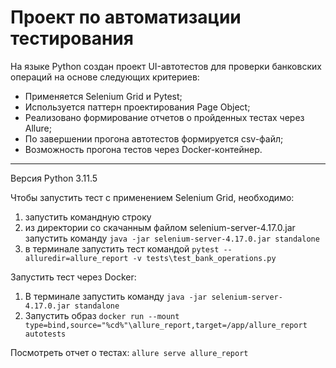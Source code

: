 # Проект по автоматизации тестирования
На языке Python создан проект UI-автотестов для проверки банковских операций на основе следующих критериев:

- Применяется Selenium Grid и Pytest;
- Используется паттерн проектирования Page Object;
- Реализовано формирование отчетов о пройденных тестах через Allure;
- По завершении прогона автотестов формируется csv-файл;
- Возможность прогона тестов через Docker-контейнер.
____

Версия Python 3.11.5

Чтобы запустить тест с применением Selenium Grid, необходимо:
1. запустить командную строку 
2. из директории со скачанным файлом selenium-server-4.17.0.jar запустить команду `java -jar selenium-server-4.17.0.jar standalone` 
3. в терминале запустить тест командой `pytest --alluredir=allure_report -v tests\test_bank_operations.py`

Запустить тест через Docker:
1. В терминале запустить команду `java -jar selenium-server-4.17.0.jar standalone`
2. Запустить образ `docker run --mount type=bind,source="%cd%"\allure_report,target=/app/allure_report autotests`

Посмотреть отчет о тестах: `allure serve allure_report `
